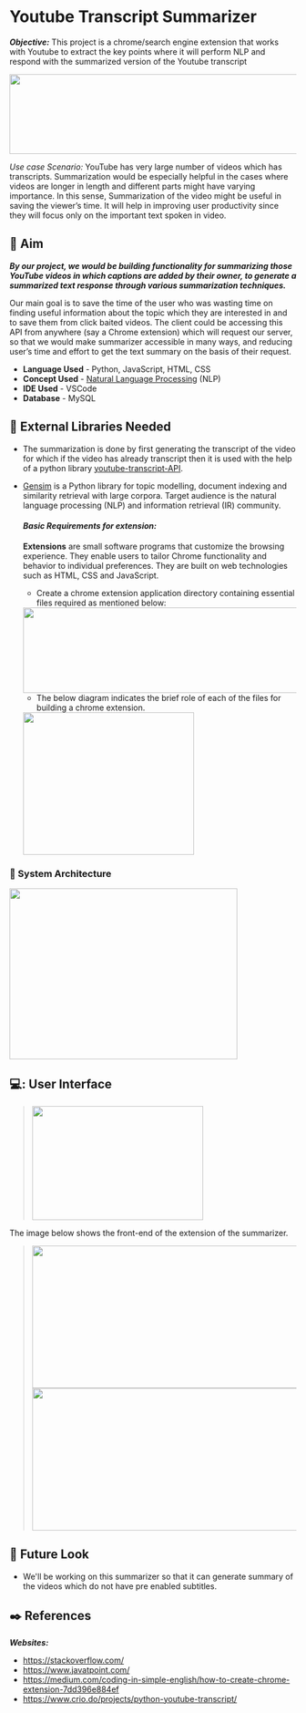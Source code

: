 # **Youtube Transcript Summarizer**
***Objective:*** This project is a chrome/search engine extension that works with Youtube to extract the key points where it will perform NLP and respond with the summarized version of the Youtube transcript

<img src = "https://user-images.githubusercontent.com/61617780/147524542-598a381c-9cff-49e1-b35b-75b38574b312.png" width="570" height="140">

*Use case Scenario:* YouTube has very large number of videos which has transcripts. Summarization would be especially helpful in the cases where videos are longer in length and different parts might have varying importance. In this sense, Summarization of the video might be useful in saving the viewer’s time. It will help in improving user productivity since they will focus only on the important text spoken in video. 

## :arrow_down_small: Aim
***By our project, we would be building functionality for summarizing those YouTube videos in which captions are added by their owner, to generate a summarized text response through various summarization techniques.***

Our main goal is to save the time of the user who was wasting time on finding useful information about the topic which they are interested in and to save them from click baited videos.
The client could be accessing this API from anywhere (say a Chrome extension) which will request our server, so that we would make summarizer accessible in many ways, and reducing user’s time and effort to get the text summary on the basis of their request.

* **Language Used** - Python, JavaScript, HTML, CSS
* **Concept Used** - [Natural Language Processing](https://en.wikipedia.org/wiki/Natural_language_processing) (NLP)
* **IDE Used** - VSCode
* **Database** - MySQL

## :arrow_down_small: External Libraries Needed
* The summarization is done by first generating the transcript of the video for which if the video has already transcript then it is used with the help of a python library [youtube-transcript-API](https://pypi.org/project/youtube-transcript-api/).
* [Gensim](https://en.wikipedia.org/wiki/Gensim) is a Python library for topic modelling, document indexing and similarity retrieval with large corpora. Target audience is the natural language processing (NLP) and information retrieval (IR) community.

  #### ***Basic Requirements for extension:***
  **Extensions** are small software programs that customize the browsing experience. They enable users to tailor Chrome functionality and behavior to individual preferences. They are built on web technologies such as HTML, CSS and JavaScript.

  * Create a chrome extension application directory containing essential files required as mentioned below:
  <img src = "https://user-images.githubusercontent.com/61617780/147526043-877c6a5a-7c52-4dfb-b10b-10e343e3ebdf.png" width="490" height="150">
  
  * The below diagram indicates the brief role of each of the files for building a chrome extension.
  <img src = "https://user-images.githubusercontent.com/61617780/147526346-b27ecd7c-6a44-4b89-8b7c-f50c95800666.png" width="300" height="250">

### :arrow_down_small: System Architecture
<img src = "https://user-images.githubusercontent.com/61617780/147527817-fa5f94b0-fb7f-49cf-bc22-b15876508d05.png" width="400" height="300">

## 💻: User Interface
> <img src = "https://user-images.githubusercontent.com/61617780/147527137-aed9676a-b376-4c67-876b-b344431b966b.png" width="300" height="200">

The image below shows the front-end of the extension of the summarizer.
> <img src = "https://user-images.githubusercontent.com/61617780/147526800-5745cff7-16f9-4d78-9c1b-22d209e12914.png" width="500" height="250">
> <img src = "https://user-images.githubusercontent.com/61617780/147527016-8018912a-ba75-47e3-baf3-9afe7c0a649a.png" width="500" height="250">

## :speech_balloon: Future Look 
* We'll be working on this summarizer so that it can generate summary of the videos which do not have pre enabled subtitles.

## :black_nib: References
***Websites:*** 
* https://stackoverflow.com/ 
* https://www.javatpoint.com/
* https://medium.com/coding-in-simple-english/how-to-create-chrome-extension-7dd396e884ef
* https://www.crio.do/projects/python-youtube-transcript/
